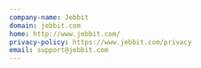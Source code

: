 ```yaml
---
company-name: Jebbit
domain: jebbit.com
home: http://www.jebbit.com/
privacy-policy: https://www.jebbit.com/privacy
email: support@jebbit.com
---
```




